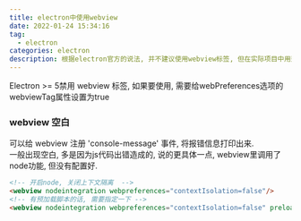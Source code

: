 ```yaml
---
title: electron中使用webview
date: 2022-01-24 15:34:16
tag:
  - electron
categories: electron
description: 根据electron官方的说法, 并不建议使用webview标签, 但在实际项目中用到了, 因此记录一下
---
```

Electron >= 5禁用 webview 标签, 如果要使用, 需要给webPreferences选项的webviewTag属性设置为true
### webview 空白
可以给 webview 注册 'console-message' 事件, 将报错信息打印出来.  
一般出现空白, 多是因为js代码出错造成的, 说的更具体一点, webview里调用了node功能, 但没有配置好.  

``` html
<!-- 开启node, 关闭上下文隔离  -->
<webview nodeintegration webpreferences="contextIsolation=false"/>
<!-- 有预加载脚本的话, 需要指定一下 -->
<webview nodeintegration webpreferences="contextIsolation=false" preload="../preload.js"/>
```